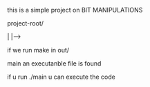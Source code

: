 this is a simple project on BIT MANIPULATIONS






project-root/


|
|-->


if we run make 
in out/ 

main an executanble file is found

if u run ./main u can execute the code

